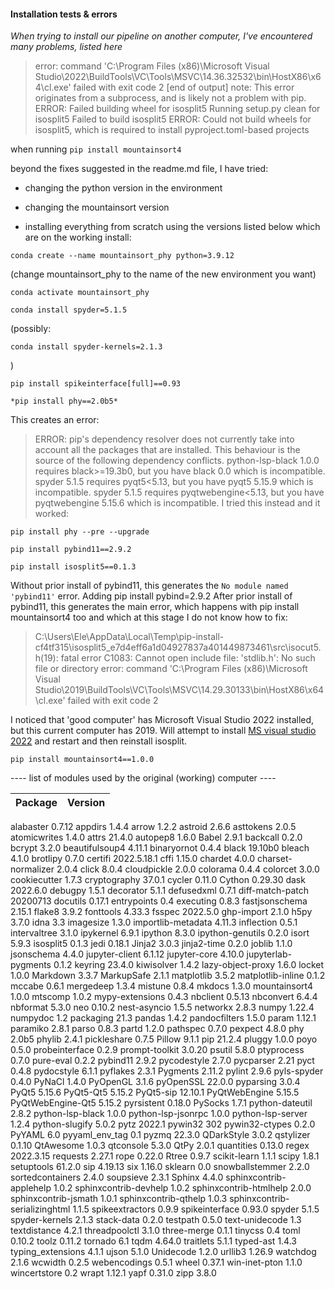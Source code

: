 #### Installation tests & errors

*When trying to install our pipeline on another computer, I've encountered many problems, listed here*


> error: command 'C:\Program Files (x86)\Microsoft Visual Studio\2022\BuildTools\VC\Tools\MSVC\14.36.32532\bin\HostX86\x64\cl.exe' failed with exit code 2
[end of output]
note: This error originates from a subprocess, and is likely not a problem with pip.
ERROR: Failed building wheel for isosplit5
Running setup.py clean for isosplit5
Failed to build isosplit5
ERROR: Could not build wheels for isosplit5, which is required to install pyproject.toml-based projects


when running `pip install mountainsort4`

beyond the fixes suggested in the readme.md file, I have tried:



- changing the python version in the environment
- changing the mountainsort version


- installing everything from scratch using the versions listed below which are on the working install:

```
conda create --name mountainsort_phy python=3.9.12
```
(change mountainsort_phy to the name of the new environment you want)
```
conda activate mountainsort_phy
```
```
conda install spyder=5.1.5
```
(possibly:
```
conda install spyder-kernels=2.1.3
```
)

```
pip install spikeinterface[full]==0.93
```

```
*pip install phy==2.0b5*
```
This creates an error:
> ERROR: pip's dependency resolver does not currently take into account all the packages that are installed. This behaviour is the source of the following dependency conflicts.
python-lsp-black 1.0.0 requires black>=19.3b0, but you have black 0.0 which is incompatible.
spyder 5.1.5 requires pyqt5<5.13, but you have pyqt5 5.15.9 which is incompatible.
spyder 5.1.5 requires pyqtwebengine<5.13, but you have pyqtwebengine 5.15.6 which is incompatible.
I tried this instead and it worked:

```
pip install phy --pre --upgrade
```
```
pip install pybind11==2.9.2
```
```
pip install isosplit5==0.1.3
```
Without prior install of pybind11, this generates the `No module named 'pybind11'` error. Adding pip install pybind=2.9.2
After prior install of pybind11, this generates the main error, which happens with pip install mountainsort4 too and which at this stage I do not know how to fix:

> C:\Users\Ele\AppData\Local\Temp\pip-install-cf4tf315\isosplit5_e7d4eff6a1d04927837a401449873461\src\isocut5.h(19): fatal error C1083: Cannot open include file: 'stdlib.h': No such file or directory
      error: command 'C:\\Program Files (x86)\\Microsoft Visual Studio\\2019\\BuildTools\\VC\\Tools\\MSVC\\14.29.30133\\bin\\HostX86\\x64\\cl.exe' failed with exit code 2


I noticed that 'good computer' has Microsoft Visual Studio 2022 installed, but this current computer has 2019. Will attempt to install [MS visual studio 2022](https://visualstudio.microsoft.com/vs/) and restart and then reinstall isosplit.

```
pip install mountainsort4==1.0.0
```



---- list of modules used by the original (working) computer ----

|Package|                       Version|
|-----------------------------| -----------|
alabaster                     0.7.12
appdirs                       1.4.4
arrow                         1.2.2
astroid                       2.6.6
asttokens                     2.0.5
atomicwrites                  1.4.0
attrs                         21.4.0
autopep8                      1.6.0
Babel                         2.9.1
backcall                      0.2.0
bcrypt                        3.2.0
beautifulsoup4                4.11.1
binaryornot                   0.4.4
black                         19.10b0
bleach                        4.1.0
brotlipy                      0.7.0
certifi                       2022.5.18.1
cffi                          1.15.0
chardet                       4.0.0
charset-normalizer            2.0.4
click                         8.0.4
cloudpickle                   2.0.0
colorama                      0.4.4
colorcet                      3.0.0
cookiecutter                  1.7.3
cryptography                  37.0.1
cycler                        0.11.0
Cython                        0.29.30
dask                          2022.6.0
debugpy                       1.5.1
decorator                     5.1.1
defusedxml                    0.7.1
diff-match-patch              20200713
docutils                      0.17.1
entrypoints                   0.4
executing                     0.8.3
fastjsonschema                2.15.1
flake8                        3.9.2
fonttools                     4.33.3
fsspec                        2022.5.0
ghp-import                    2.1.0
h5py                          3.7.0
idna                          3.3
imagesize                     1.3.0
importlib-metadata            4.11.3
inflection                    0.5.1
intervaltree                  3.1.0
ipykernel                     6.9.1
ipython                       8.3.0
ipython-genutils              0.2.0
isort                         5.9.3
isosplit5                     0.1.3
jedi                          0.18.1
Jinja2                        3.0.3
jinja2-time                   0.2.0
joblib                        1.1.0
jsonschema                    4.4.0
jupyter-client                6.1.12
jupyter-core                  4.10.0
jupyterlab-pygments           0.1.2
keyring                       23.4.0
kiwisolver                    1.4.2
lazy-object-proxy             1.6.0
locket                        1.0.0
Markdown                      3.3.7
MarkupSafe                    2.1.1
matplotlib                    3.5.2
matplotlib-inline             0.1.2
mccabe                        0.6.1
mergedeep                     1.3.4
mistune                       0.8.4
mkdocs                        1.3.0
mountainsort4                 1.0.0
mtscomp                       1.0.2
mypy-extensions               0.4.3
nbclient                      0.5.13
nbconvert                     6.4.4
nbformat                      5.3.0
neo                           0.10.2
nest-asyncio                  1.5.5
networkx                      2.8.3
numpy                         1.22.4
numpydoc                      1.2
packaging                     21.3
pandas                        1.4.2
pandocfilters                 1.5.0
param                         1.12.1
paramiko                      2.8.1
parso                         0.8.3
partd                         1.2.0
pathspec                      0.7.0
pexpect                       4.8.0
phy                           2.0b5
phylib                        2.4.1
pickleshare                   0.7.5
Pillow                        9.1.1
pip                           21.2.4
pluggy                        1.0.0
poyo                          0.5.0
probeinterface                0.2.9
prompt-toolkit                3.0.20
psutil                        5.8.0
ptyprocess                    0.7.0
pure-eval                     0.2.2
pybind11                      2.9.2
pycodestyle                   2.7.0
pycparser                     2.21
pyct                          0.4.8
pydocstyle                    6.1.1
pyflakes                      2.3.1
Pygments                      2.11.2
pylint                        2.9.6
pyls-spyder                   0.4.0
PyNaCl                        1.4.0
PyOpenGL                      3.1.6
pyOpenSSL                     22.0.0
pyparsing                     3.0.4
PyQt5                         5.15.6
PyQt5-Qt5                     5.15.2
PyQt5-sip                     12.10.1
PyQtWebEngine                 5.15.5
PyQtWebEngine-Qt5             5.15.2
pyrsistent                    0.18.0
PySocks                       1.7.1
python-dateutil               2.8.2
python-lsp-black              1.0.0
python-lsp-jsonrpc            1.0.0
python-lsp-server             1.2.4
python-slugify                5.0.2
pytz                          2022.1
pywin32                       302
pywin32-ctypes                0.2.0
PyYAML                        6.0
pyyaml_env_tag                0.1
pyzmq                         22.3.0
QDarkStyle                    3.0.2
qstylizer                     0.1.10
QtAwesome                     1.0.3
qtconsole                     5.3.0
QtPy                          2.0.1
quantities                    0.13.0
regex                         2022.3.15
requests                      2.27.1
rope                          0.22.0
Rtree                         0.9.7
scikit-learn                  1.1.1
scipy                         1.8.1
setuptools                    61.2.0
sip                           4.19.13
six                           1.16.0
sklearn                       0.0
snowballstemmer               2.2.0
sortedcontainers              2.4.0
soupsieve                     2.3.1
Sphinx                        4.4.0
sphinxcontrib-applehelp       1.0.2
sphinxcontrib-devhelp         1.0.2
sphinxcontrib-htmlhelp        2.0.0
sphinxcontrib-jsmath          1.0.1
sphinxcontrib-qthelp          1.0.3
sphinxcontrib-serializinghtml 1.1.5
spikeextractors               0.9.9
spikeinterface                0.93.0
spyder                        5.1.5
spyder-kernels                2.1.3
stack-data                    0.2.0
testpath                      0.5.0
text-unidecode                1.3
textdistance                  4.2.1
threadpoolctl                 3.1.0
three-merge                   0.1.1
tinycss                       0.4
toml                          0.10.2
toolz                         0.11.2
tornado                       6.1
tqdm                          4.64.0
traitlets                     5.1.1
typed-ast                     1.4.3
typing_extensions             4.1.1
ujson                         5.1.0
Unidecode                     1.2.0
urllib3                       1.26.9
watchdog                      2.1.6
wcwidth                       0.2.5
webencodings                  0.5.1
wheel                         0.37.1
win-inet-pton                 1.1.0
wincertstore                  0.2
wrapt                         1.12.1
yapf                          0.31.0
zipp                          3.8.0
